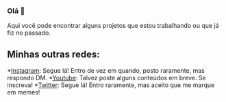 ### Olá 👋
Aqui você pode encontrar alguns projetos que estou trabalhando ou que já fiz no passado.

## Minhas outras redes:
*[Instagram](https://www.instagram.com/paulomelgacco): Segue lá! Entro de vez em quando, posto raramente, mas respondo DM.
*[Youtube](https://www.instagram.com/paulomelgacco): Talvez poste alguns conteúdos em breve. Se inscreva!
*[Twitter](https://twitter.com/_paulomelgaco): Segue lá! Entro raramente, mas aceito que me marque em memes!
<!--
**paulomelgaco/paulomelgaco** is a ✨ _special_ ✨ repository because its `README.md` (this file) appears on your GitHub profile.

Here are some ideas to get you started:

- 🔭 I’m currently working on ...
- 🌱 I’m currently learning ...
- 👯 I’m looking to collaborate on ...
- 🤔 I’m looking for help with ...
- 💬 Ask me about ...
- 📫 How to reach me: ...
- 😄 Pronouns: ...
- ⚡ Fun fact: ...
-->

